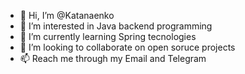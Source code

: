 - 👋 Hi, I’m @Katanaenko
- 👀 I’m interested in Java backend programming
- 🌱 I’m currently learning Spring tecnologies
- 💞️ I’m looking to collaborate on open soruce projects
- 📫 Reach me through my Email and Telegram

<!---
Katanaenko/Katanaenko is a ✨ special ✨ repository because its `README.md` (this file) appears on your GitHub profile.
You can click the Preview link to take a look at your changes.
--->
